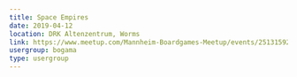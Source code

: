 ```yaml
---
title: Space Empires
date: 2019-04-12
location: DRK Altenzentrum, Worms
link: https://www.meetup.com/Mannheim-Boardgames-Meetup/events/251315922/
usergroup: bogama
type: usergroup
---
```

